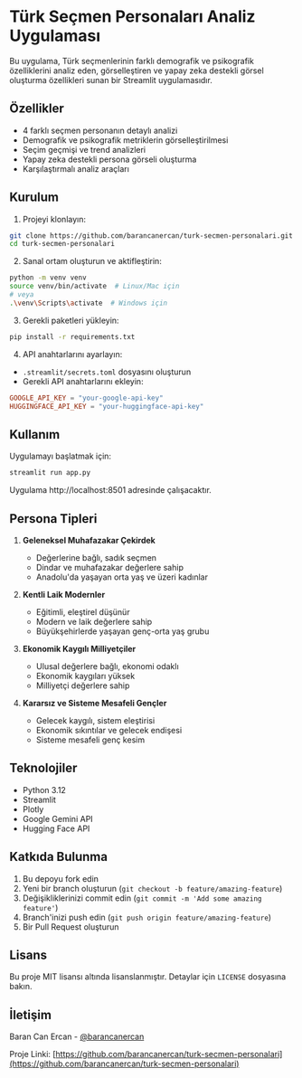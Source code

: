 # Türk Seçmen Personaları Analiz Uygulaması

Bu uygulama, Türk seçmenlerinin farklı demografik ve psikografik özelliklerini analiz eden, görselleştiren ve yapay zeka destekli görsel oluşturma özellikleri sunan bir Streamlit uygulamasıdır.

## Özellikler

- 4 farklı seçmen personanın detaylı analizi
- Demografik ve psikografik metriklerin görselleştirilmesi
- Seçim geçmişi ve trend analizleri
- Yapay zeka destekli persona görseli oluşturma
- Karşılaştırmalı analiz araçları

## Kurulum

1. Projeyi klonlayın:
```bash
git clone https://github.com/barancanercan/turk-secmen-personalari.git
cd turk-secmen-personalari
```

2. Sanal ortam oluşturun ve aktifleştirin:
```bash
python -m venv venv
source venv/bin/activate  # Linux/Mac için
# veya
.\venv\Scripts\activate  # Windows için
```

3. Gerekli paketleri yükleyin:
```bash
pip install -r requirements.txt
```

4. API anahtarlarını ayarlayın:
- `.streamlit/secrets.toml` dosyasını oluşturun
- Gerekli API anahtarlarını ekleyin:
```toml
GOOGLE_API_KEY = "your-google-api-key"
HUGGINGFACE_API_KEY = "your-huggingface-api-key"
```

## Kullanım

Uygulamayı başlatmak için:
```bash
streamlit run app.py
```

Uygulama http://localhost:8501 adresinde çalışacaktır.

## Persona Tipleri

1. **Geleneksel Muhafazakar Çekirdek**
   - Değerlerine bağlı, sadık seçmen
   - Dindar ve muhafazakar değerlere sahip
   - Anadolu'da yaşayan orta yaş ve üzeri kadınlar

2. **Kentli Laik Modernler**
   - Eğitimli, eleştirel düşünür
   - Modern ve laik değerlere sahip
   - Büyükşehirlerde yaşayan genç-orta yaş grubu

3. **Ekonomik Kaygılı Milliyetçiler**
   - Ulusal değerlere bağlı, ekonomi odaklı
   - Ekonomik kaygıları yüksek
   - Milliyetçi değerlere sahip

4. **Kararsız ve Sisteme Mesafeli Gençler**
   - Gelecek kaygılı, sistem eleştirisi
   - Ekonomik sıkıntılar ve gelecek endişesi
   - Sisteme mesafeli genç kesim

## Teknolojiler

- Python 3.12
- Streamlit
- Plotly
- Google Gemini API
- Hugging Face API

## Katkıda Bulunma

1. Bu depoyu fork edin
2. Yeni bir branch oluşturun (`git checkout -b feature/amazing-feature`)
3. Değişikliklerinizi commit edin (`git commit -m 'Add some amazing feature'`)
4. Branch'inizi push edin (`git push origin feature/amazing-feature`)
5. Bir Pull Request oluşturun

## Lisans

Bu proje MIT lisansı altında lisanslanmıştır. Detaylar için `LICENSE` dosyasına bakın.

## İletişim

Baran Can Ercan - [@barancanercan](https://github.com/barancanercan)

Proje Linki: [https://github.com/barancanercan/turk-secmen-personalari](https://github.com/barancanercan/turk-secmen-personalari) 